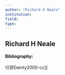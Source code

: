 ```yaml
---
author: "Richard H Neale"
institution:
field:
type:
---
```


## Richard H Neale
#### Bibliography:

![[@Dainty2000-cc]]